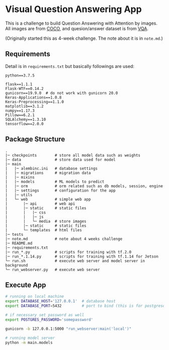 # Visual Question Answering App

This is a challenge to build Question Answering with Attention by images.
All images are from [COCO](http://cocodataset.org/), and quesion/answer dataset is from [VQA](https://visualqa.org/).

(Originally started this as 4-week challenge. The note about it is in `note.md`.)

## Requirements
Detail is in `requirements.txt` but basically followings are used:
```
python==3.7.5

flask==1.1.1
Flask-WTF==0.14.2
gunicorn==19.9.0  # do not work with gunicorn 20.0
Keras-Applications==1.0.8
Keras-Preprocessing==1.1.0
matplotlib==3.1.2
numpy==1.17.3
Pillow==6.2.1
SQLAlchemy==1.3.10
tensorflow==2.0.0
```

## Package Structure
```
.
|─ checkpoints        # store all model data such as weights
|─ data               # store data used for model
|─ main
|   |─ alembinc.ini   # database settings
|   |─ migrations     # migration data
|   |─ mixins
|   |─ models         # ML models to predict
|   |─ orm            # orm related such as db models, session, engine
|   |─ settings       # configuration for the app
|   |─ utils
|   └─ web            # simple web app
|       |─ api        # web api
|       |─ static     # static files
|       |   |─ css
|       |   |─ js
|       |   └─ media  # store images
|       |─ static     # static files
|       └─ templates  # html files
|─ tests
|─ note.md            # note about 4 weeks challenge
|─ README.md
|─ requirements.txt
|─ run_*.py           # scripts for training with tf.2.0
|─ run_*.1.14.py      # scripts for training with tf.1.14 for Jetson
└─ run.sh             # execute web server and model server in background
└─ run_webserver.py   # execute web server
```

## Execute App
```bash
# running on local machine
export DATABASE_HOST='127.0.0.1'  # database host
export DATABASE_PORT=5432         # port to bind (this is for postgresql)

# if necessary set password as well
export POSTGRES_PASSWORD='somepassword'

gunicorn -b 127.0.0.1:5000 "run_webserver:main('local')"

# running model server
python -m main.models
```